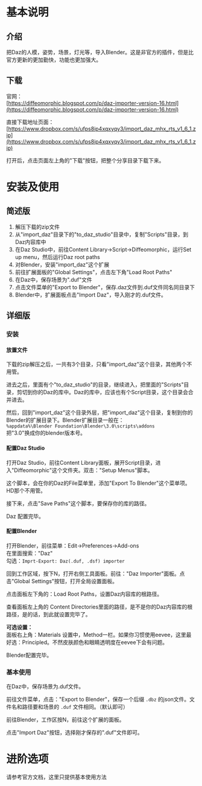 # 基本说明
## 介绍
把Daz的人模，姿势，场景，灯光等，导入Blender。这是非官方的插件，但是比官方更新的更加勤快，功能也更加强大。   

## 下载
官网：  
[https://diffeomorphic.blogspot.com/p/daz-importer-version-16.html](https://diffeomorphic.blogspot.com/p/daz-importer-version-16.html)  

直接下载地址页面：  
[https://www.dropbox.com/s/ufps8ip4xqxyqy3/import_daz_mhx_rts_v1_6_1.zip](https://www.dropbox.com/s/ufps8ip4xqxyqy3/import_daz_mhx_rts_v1_6_1.zip)  

打开后，点击页面左上角的"下载"按钮，把整个分享目录下载下来。   

# 安装及使用
## 简述版
1. 解压下载的zip文件
2. 从"import_daz"目录下的"to_daz_studio"目录中，复制"Scripts"目录，到Daz内容库中
3. 在Daz Studio中，前往Content Library->Script->Diffeomorphic，运行Set up menu，然后运行Daz root paths
4. 对Blender，安装"import_daz"这个扩展
5. 前往扩展面板的"Global Settings"，点击左下角"Load Root Paths"
6. 在Daz中，保存场景为".duf"文件
7. 点击文件菜单的"Export to Blender"，保存.daz文件到.duf文件同名同目录下
8. Blender中，扩展面板点击"Import Daz"，导入刚才的.duf文件。  


## 详细版
### 安装
#### 放置文件
下载的zip解压之后，一共有3个目录，只看"import_daz"这个目录，其他两个不用管。    

进去之后，里面有个"to_daz_studio"的目录，继续进入，把里面的"Scripts"目录，剪切到你的Daz的库中。Daz的库中，应该也有个Script目录，这个目录会合并进去。  

然后，回到"import_daz"这个目录外层，把"import_daz"这个目录，复制到你的Blender的扩展目录下。Blender扩展目录一般在：  
`%appdata%\Blender Foundation\Blender\3.0\scripts\addons`   
把"3.0"换成你的blender版本号。  

#### 配置Daz Studio
打开Daz Studio，前往Content Library面板，展开Script目录，进入"Diffeomorphic"这个文件夹。双击："Setup Menus"脚本。   

这个脚本，会在你的Daz的File菜单里，添加"Export To Blender"这个菜单项。HD那个不用管。    

接下来，点击"Save Paths"这个脚本，要保存你的库的路径。  

Daz 配置完毕。  

#### 配置Blender
打开Blender，前往菜单：Edit->Preferences->Add-ons  
在里面搜索："Daz"  
勾选：`Imprt-Export: Daz(.duf, .dsf) importer`

回到工作区域，按下N，打开右侧工具面板。前往："Daz Importer"面板。点击"Global Settings"按钮，打开全局设置面板。   

点击面板左下角的：Load Root Paths，设置Daz内容库的根路径。  

查看面板左上角的 Content Directories里面的路径，是不是你的Daz内容库的根路径，是的话，到此就设置完毕了。  

**可选设置：**    
面板右上角：Materials 设置中，Method一栏。如果你习惯使用eevee，这里最好选：Principled。不然皮肤颜色和眼睛透明度在eevee下会有问题。  


Blender配置完毕。  

### 基本使用
在Daz中，保存场景为.duf文件。  

前往文件菜单，点击："Export to Blender"，保存一个后缀 `.dbz` 的json文件。文件名和路径要和场景的 `.duf` 文件相同。（默认即可）  

前往Blender，工作区按N，前往这个扩展的面板。  

点击"Import Daz"按钮，选择刚才保存的".duf"文件即可。  


# 进阶选项
请参考官方文档，这里只提供基本使用方法  

